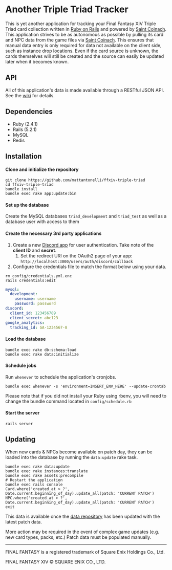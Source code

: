 # Another Triple Triad Tracker
This is yet another application for tracking your Final Fantasy XIV Triple Triad card collection written in [Ruby on Rails](https://rubyonrails.org/) and powered by [Saint Coinach](https://github.com/ufx/SaintCoinach). This application strives to be as autonomous as possible by pulling its card and NPC data from the game files via [Saint Coinach](https://github.com/ufx/SaintCoinach). This ensures that manual data entry is only required for data not available on the client side, such as instance drop locations. Even if the card source is unknown, the cards themselves will still be created and the source can easily be updated later when it becomes known.

## API

All of this application's data is made available through a RESTful JSON API. See the [wiki](https://github.com/mattantonelli/ffxiv-triple-triad/wiki) for details.

## Dependencies
* Ruby (2.4.1)
* Rails (5.2.1)
* MySQL
* Redis

## Installation
#### Clone and initialize the repository
```
git clone https://github.com/mattantonelli/ffxiv-triple-triad
cd ffxiv-triple-triad
bundle install
bundle exec rake app:update:bin
```

#### Set up the database
Create the MySQL databases `triad_development` and `triad_test` as well as a database user with access to them

#### Create the necessary 3rd party applications
1. Create a new [Discord app](https://discord.com/developers/applications/) for user authentication. Take note of the **client ID** and **secret**.
    1. Set the redirect URI on the OAuth2 page of your app: `http://localhost:3000/users/auth/discord/callback`
2. Configure the credentials file to match the format below using your data.
```
rm config/credentials.yml.enc
rails credentials:edit
```
```yml
mysql:
  development:
    username: username
    password: password
discord:
  client_id: 123456789
  client_secret: abc123
google_analytics:
  tracking_id: GA-1234567-8
```

#### Load the database
```
bundle exec rake db:schema:load
bundle exec rake data:initialize
```

#### Schedule jobs
Run `whenever` to schedule the application's cronjobs.

```
bundle exec whenever -s 'environment=INSERT_ENV_HERE' --update-crontab
```

Please note that if you did not install your Ruby using rbenv, you will need to change the bundle command located in `config/schedule.rb`

#### Start the server
```
rails server
```

## Updating
When new cards & NPCs become available on patch day, they can be loaded into the database by running the `data:update` rake task.

```
bundle exec rake data:update
bundle exec rake instances:translate
bundle exec rake assets:precompile
# Restart the application
bundle exec rails console
Card.where('created_at > ?', Date.current.beginning_of_day).update_all(patch: 'CURRENT PATCH')
NPC.where('created_at > ?', Date.current.beginning_of_day).update_all(patch: 'CURRENT PATCH')
exit
```

This data is available once the [data repository](https://github.com/mattantonelli/xiv-data) has been updated with the latest patch data.

More action may be required in the event of complex game updates (e.g. new card types, packs, etc.) Patch data must be populated manually.

---

FINAL FANTASY is a registered trademark of Square Enix Holdings Co., Ltd.

FINAL FANTASY XIV © SQUARE ENIX CO., LTD.
